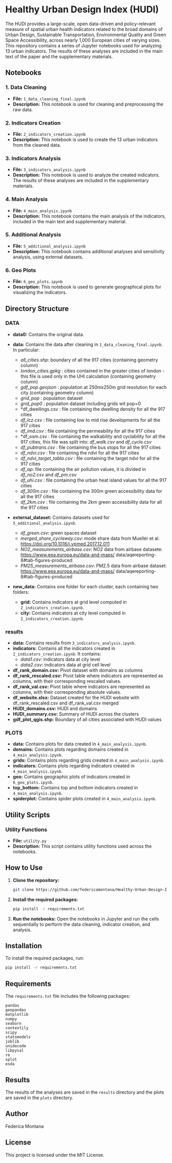 # Healthy Urban Design Index (HUDI)

The HUDI provides a large-scale, open data-driven and policy-relevant measure of spatial urban health indicators related to the broad domains of Urban Design, Sustainable Transportation, Environmental Quality and Green Space Accessibility, across nearly 1,000 European cities of varying sizes. 
This repository contains a series of Jupyter notebooks used for analyzing 13 urban indicators. The results of these analyses are included in the main text of the paper and the supplementary materials.

## Notebooks

### 1. Data Cleaning
- **File:** `1_data_cleaning_final.ipynb`
- **Description:** This notebook is used for cleaning and preprocessing the raw data.

### 2. Indicators Creation
- **File:** `2_indicators_creation.ipynb`
- **Description:** This notebook is used to create the 13 urban indicators from the cleaned data.

### 3. Indicators Analysis
- **File:** `3_indicators_analysis.ipynb`
- **Description:** This notebook is used to analyze the created indicators. The results of these analyses are included in the supplementary materials.

### 4. Main Analysis
- **File:** `4_main_analysis.ipynb`
- **Description:** This notebook contains the main analysis of the indicators, included in the main text and supplementary material.

### 5. Additional Analysis
- **File:** `5_additional_analysis.ipynb`
- **Description:** This notebook contains additional analyses and sensitivity analysis, using external datasets.

### 6. Geo Plots
- **File:** `6_geo_plots.ipynb`
- **Description:** This notebook is used to generate geographical plots for visualizing the indicators.

## Directory Structure

### DATA
- **data0:** Contains the original data.
- **data:** Contains the data after cleaning in `1_data_cleaning_final.ipynb`. In particular:
   - *all_cities.shp*: boundary of all the 917 cities (containing geometry column)
   - *london_cities.gpkg* : cities contained in the greater cities of london - this file is used only in the UHI calculation (containing geometry column)
   - *gdf_pop.geojson* : population at 250mx250m grid resolution for each city (containing geometry column)
   - *grid_pop* : population dataset
   - *grid_pop0* : population dataset including grids wit pop=0
   - *df_dwellings.csv : file containing the dwelling density for all the 917 cities
   - *df_lcz.csv* : file containing low to mid rise developments for all the 917 cities
   - *df_imd.csv* : file containing the permeability for all the 917 cities
   - *df_osm.csv : file containing the walkability and cyclability for all the 917 cities, this file was split into: *df_walk.csv* and *df_cycle.csv*
   - *df_pubtrans.csv* : file containing the bus stops for all the 917 cities
   - *df_ndvi.csv* : file containing the ndvi for all the 917 cities
   - *df_ndvi_target_tabla.csv* : file containing the target ndvi for all the 917 cities
   - *df_ap*: file containing the air pollution values, it is divided in *df_no2.csv* and *df_pm.csv* 
   - *df_uhi.csv* : file containing the urban heat island values for all the 917 cities
   - *df_300m.csv* : file containing the 300m green accessibility data for all the 917 cities
   - *df_2km.csv* : file containing the 2km green accessibility data for all the 917 cities

- **external_dataset:** Contains datasets used for `5_additional_analysis.ipynb`.
   - *df_green.csv*: green spaces dataset
   - *merged_share_cyclaway.csv*: mode share data from Mueller et al. https://doi.org/10.1016/j.ypmed.2017.12.011 
   - *NO2_measurements_airbase.csv*: NO2 data from airbase datasete: https://www.eea.europa.eu/data-and-maps/ data/aqereporting-8#tab-figures-produced
   - *PM25_measurements_airbase.csv*: PM2.5 data from airbase dataset: https://www.eea.europa.eu/data-and-maps/ data/aqereporting-8#tab-figures-produced

- **new_data:** Contains one folder for each cluster, each containing two folders:
  - **grid:** Contains indicators at grid level computed in `2_indicators_creation.ipynb`.
  - **city:** Contains indicators at city level computed in `2_indicators_creation.ipynb`.

### results
- **data:** Contains results from `3_indicators_analysis.ipynb`.
- **indicators:** Contains all the indicators created in `2_indicators_creation.ipynb`. It contains:
   - *data1.csv:* indicators data at city level
   - *data2.csv:* indicators data at grid cell level
- **df_rank_domain.csv:** Pivot dataset with domains as columns
- **df_rank_rescaled.csv:** Pivot table where indicators are represented as columns, with their corresponding rescaled values.
- **df_rank_val.csv:** Pivot table where indicators are represented as columns, with their corresponding absolute values.
- **df_website.xlsx:** Dataset created for the HUDI website with df_rank_rescaled.csv and df_rank_val.csv merged
- **HUDI_domains.csv:** HUDI and domains
- **HUDI_summary.csv:** Summary of HUDI across the clusters
- **gdf_plot_qgis.shp:** Boundary of all cities associated with HUDI values 

### PLOTS
- **data:** Contains plots for data created in `4_main_analysis.ipynb`.
- **domains:** Contains plots regarding domains created in `4_main_analysis.ipynb`.
- **grids:** Contains plots regarding grids created in `4_main_analysis.ipynb`.
- **indicators:** Contains plots regarding indicators created in `4_main_analysis.ipynb`.
- **geo:** Contains geographic plots of indicators created in `6_geo_plots.ipynb`.
- **top_bottom:** Contains top and bottom indicators created in `4_main_analysis.ipynb`.
- **spiderplot:** Contains spider plots created in `4_main_analysis.ipynb`.

## Utility Scripts

### Utility Functions
- **File:** `utility.py`
- **Description:** This script contains utility functions used across the notebooks.

## How to Use

1. **Clone the repository:**
   ```sh
   git clone https://github.com/federicamontana/Healthy-Urban-Design-Index
   ```

2. **Install the required packages:**
   ```sh
   pip install -r requirements.txt
   ```

3. **Run the notebooks:**
   Open the notebooks in Jupyter and run the cells sequentially to perform the data cleaning, indicator creation, and analysis.

## Installation

To install the required packages, run:
```sh
pip install -r requirements.txt
```

## Requirements

The `requirements.txt` file includes the following packages:
```
pandas
geopandas
matplotlib
numpy
seaborn
contextily
scipy
statsmodels
joblib
unidecode
libpysal
re
splot 
esda
```

## Results
The results of the analyses are saved in the `results` directory and the plots are saved in the `plots` directory.

## Author
Federica Montana

## License
This project is licensed under the MIT License.
